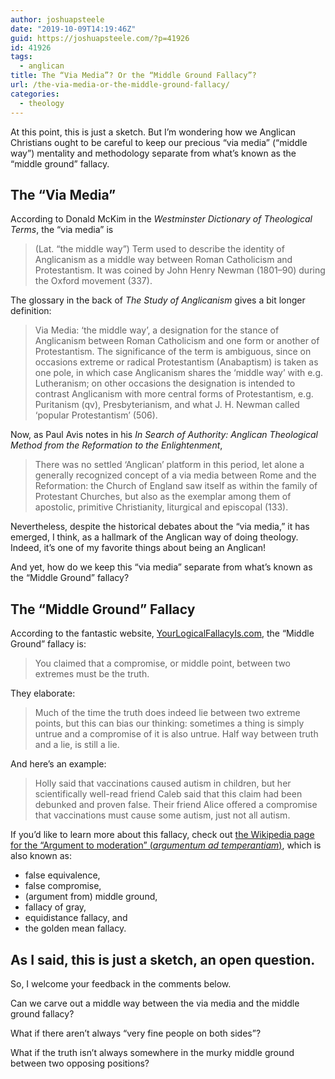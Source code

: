 ```yaml
---
author: joshuapsteele
date: "2019-10-09T14:19:46Z"
guid: https://joshuapsteele.com/?p=41926
id: 41926
tags:
  - anglican
title: The “Via Media”? Or the “Middle Ground Fallacy”?
url: /the-via-media-or-the-middle-ground-fallacy/
categories:
  - theology
---
```


At this point, this is just a sketch. But I’m wondering how we Anglican Christians ought to be careful to keep our precious “via media” (“middle way”) mentality and methodology separate from what’s known as the “middle ground” fallacy.

## The “Via Media”

According to Donald McKim in the *Westminster Dictionary of Theological Terms*, the “via media” is

> (Lat. “the middle way”) Term used to describe the identity of Anglicanism as a middle way between Roman Catholicism and Protestantism. It was coined by John Henry Newman (1801–90) during the Oxford movement (337).

The glossary in the back of *The Study of Anglicanism* gives a bit longer definition:

> Via Media: ‘the middle way’, a designation for the stance of Anglicanism between Roman Catholicism and one form or another of Protestantism. The significance of the term is ambiguous, since on occasions extreme or radical Protestantism (Anabaptism) is taken as one pole, in which case Anglicanism shares the ‘middle way’ with e.g. Lutheranism; on other occasions the designation is intended to contrast Anglicanism with more central forms of Protestantism, e.g. Puritanism (qv), Presbyterianism, and what J. H. Newman called ‘popular Protestantism’ (506).

Now, as Paul Avis notes in his  *In Search of Authority: Anglican Theological Method from the Reformation to the Enlightenment*,

> There was no settled ‘Anglican’ platform in this period, let alone a generally recognized concept of a via media between Rome and the Reformation: the Church of England saw itself as within the family of Protestant Churches, but also as the exemplar among them of apostolic, primitive Christianity, liturgical and episcopal (133).

Nevertheless, despite the historical debates about the “via media,” it has emerged, I think, as a hallmark of the Anglican way of doing theology. Indeed, it’s one of my favorite things about being an Anglican!

And yet, how do we keep this “via media” separate from what’s known as the “Middle Ground” fallacy?

## The “Middle Ground” Fallacy

According to the fantastic website, [YourLogicalFallacyIs.com](https://yourlogicalfallacyis.com/middle-ground), the “Middle Ground” fallacy is:

> You claimed that a compromise, or middle point, between two extremes must be the truth.

They elaborate:

> Much of the time the truth does indeed lie between two extreme points, but this can bias our thinking: sometimes a thing is simply untrue and a compromise of it is also untrue. Half way between truth and a lie, is still a lie.

And here’s an example:

> Holly said that vaccinations caused autism in children, but her scientifically well-read friend Caleb said that this claim had been debunked and proven false. Their friend Alice offered a compromise that vaccinations must cause some autism, just not all autism.

If you’d like to learn more about this fallacy, check out [the Wikipedia page for the “Argument to moderation” (*argumentum ad temperantiam*)](https://en.wikipedia.org/wiki/Argument_to_moderation), which is also known as:

- false equivalence,
- false compromise,
- (argument from) middle ground,
- fallacy of gray,
- equidistance fallacy, and
- the golden mean fallacy.

## As I said, this is just a sketch, an open question.

So, I welcome your feedback in the comments below.

Can we carve out a middle way between the via media and the middle ground fallacy?

What if there aren’t always “very fine people on both sides”?

What if the truth isn’t always somewhere in the murky middle ground between two opposing positions?